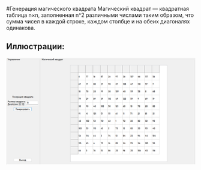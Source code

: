 #Генерация магического квадрата
Магический квадрат — квадратная таблица n×n, заполненная n^2 различными числами таким образом, что сумма чисел в каждой 
строке, каждом столбце и на обеих диагоналях одинакова. 

## Иллюстрации:
![Magic Square](https://raw.githubusercontent.com/CatDevelop/IT-School/main/SecondCourse/Maths/Resources/Demo1.png "Maths")